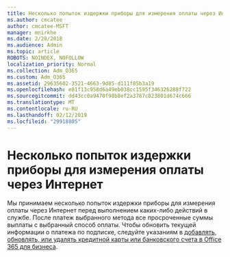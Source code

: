 ```yaml
---
title: Несколько попыток издержки приборы для измерения оплаты через Интернет
ms.author: cmcatee
author: cmcatee-MSFT
manager: mnirkhe
ms.date: 2/28/2018
ms.audience: Admin
ms.topic: article
ROBOTS: NOINDEX, NOFOLLOW
localization_priority: Normal
ms.collection: Adm_O365
ms.custom: Adm_O365
ms.assetid: 29635602-3521-4663-9d85-d111f85b3a19
ms.openlocfilehash: e81f13c958d6a49eb038cc1595f346326288f722
ms.sourcegitcommit: dd43cc0a9470f98b8ef2a3787c823801d674c666
ms.translationtype: MT
ms.contentlocale: ru-RU
ms.lasthandoff: 02/12/2019
ms.locfileid: "29918805"
---
```

# <a name="multiple-attempts-to-charge-online-payment-instruments"></a>Несколько попыток издержки приборы для измерения оплаты через Интернет

Мы принимаем несколько попыток издержки приборы для измерения оплаты через Интернет перед выполнением каких-либо действий в службе. После платеж выбранного метода все просроченные суммы выплаты с выбранный способ оплаты. Чтобы обновить текущей информации о платежа по подписке, следуйте указаниям в [добавлять, обновлять, или удалять кредитной карты или банковского счета в Office 365 для бизнеса](https://support.office.com/article/30ba9c83-50d8-4020-90ed-830a5b8c8724).
  

